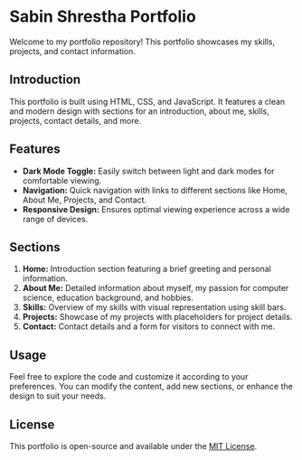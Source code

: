 

# Sabin Shrestha Portfolio

Welcome to my portfolio repository! This portfolio showcases my skills, projects, and contact information.

## Introduction

This portfolio is built using HTML, CSS, and JavaScript. It features a clean and modern design with sections for an introduction, about me, skills, projects, contact details, and more.

## Features

- **Dark Mode Toggle:** Easily switch between light and dark modes for comfortable viewing.
- **Navigation:** Quick navigation with links to different sections like Home, About Me, Projects, and Contact.
- **Responsive Design:** Ensures optimal viewing experience across a wide range of devices.

## Sections

1. **Home:** Introduction section featuring a brief greeting and personal information.
2. **About Me:** Detailed information about myself, my passion for computer science, education background, and hobbies.
3. **Skills:** Overview of my skills with visual representation using skill bars.
4. **Projects:** Showcase of my projects with placeholders for project details.
5. **Contact:** Contact details and a form for visitors to connect with me.

## Usage

Feel free to explore the code and customize it according to your preferences. You can modify the content, add new sections, or enhance the design to suit your needs.

## License

This portfolio is open-source and available under the [MIT License](LICENSE).

